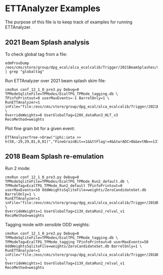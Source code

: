 # ETTAnalyzer Examples 

The purpose of this file is to keep track of examples for running ETTAnalyzer.

## 2021 Beam Splash analysis 

To check global tag from a file:

```
edmProvDump /eos/cms/store/group/dpg_ecal/alca_ecalcalib/Trigger/2021BeamSplashes/skimSplashEvents2021_run_346050.root | grep "globaltag"
```

Run ETTAnalyzer over 2021 beam splash skim file:

```
cmsRun conf_12_1_0_pre3.py Debug=0 TPModeSqliteFile=TPModes/EcalTPG_TPMode_tagging.db \
TPinfoPrintout=0 userMaxEvents=-1 BarrelOnly=1 \
RunETTAnalyzer=1 inFile="file:/eos/cms/store/group/dpg_ecal/alca_ecalcalib/Trigger/2021BeamSplashes/skimSplashEvents2021_run_346050.root" \
OverrideWeights=0 UserGlobalTag=120X_dataRun3_HLT_v3 RecoMethod=weights
```

Plot fine grain bit for a given event:

```
ETTAnalyzerTree->Draw("iphi:ieta >> h(58,-29,29,81,0,81)","FineGrainBit==1&&ttFlag!=4&&twrADC>0&&evtNb==13707","COLZ1")
```

## 2018 Beam Splash re-emulation 

Run 2 mode:

```
cmsRun conf_12_1_0_pre3.py Debug=0 TPModeSqliteFile=TPModes/EcalTPG_TPMode_Run2_default.db \
TPModeTag=EcalTPG_TPMode_Run2_default TPinfoPrintout=0 userMaxEvents=50 OddWeightsSqliteFile=weights/ZeroCandidateSet.db BarrelOnly=1 \
RunETTAnalyzer=1 inFile="file:/eos/cms/store/group/dpg_ecal/alca_ecalcalib/Trigger/2018BeamSplashes/RAW/Splashes2018_highECALReadout_run313133.root" \
OverrideWeights=1 UserGlobalTag=113X_dataRun2_relval_v1 RecoMethod=weights
```

Tagging mode with sensible ODD weights:

```
cmsRun conf_12_1_0_pre3.py Debug=0 TPModeSqliteFile=TPModes/EcalTPG_TPMode_tagging.db \
TPModeTag=EcalTPG_TPMode_tagging TPinfoPrintout=0 userMaxEvents=50 OddWeightsSqliteFile=weights/ZeroCandidateSet.db BarrelOnly=1 \
RunETTAnalyzer=1 inFile="file:/eos/cms/store/group/dpg_ecal/alca_ecalcalib/Trigger/2018BeamSplashes/RAW/Splashes2018_highECALReadout_run313133.root" \
OverrideWeights=1 UserGlobalTag=113X_dataRun2_relval_v1 RecoMethod=weights
```
